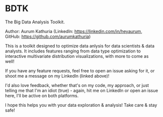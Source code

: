 # BDTK

The Big Data Analysis Toolkit. 

Author: Aurum Kathuria 
(LinkedIn: https://linkedin.com/in/heyaurum, GitHub: https://github.com/aurumkathuria)

This is a toolkit designed to optimize data anlysis for data scientists & data analysts. It includes features ranging from data type optimization to interactive multivariate distribution visualizations, with more to come as well!

If you have any feature requests, feel free to open an issue asking for it, or shoot me a message on my LinkedIn (linked above)!

I'd also love feedback, whether that's on my code, my approach, or just telling me that I'm an idiot (true) - again, hit me on LinkedIn or open an issue here, I'll be active on both platforms.

I hope this helps you with your data exploration & analysis! Take care & stay safe!
